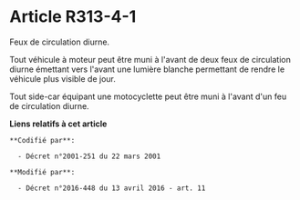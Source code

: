# Article R313-4-1

Feux de circulation diurne. 

Tout véhicule à moteur peut être muni à l'avant de deux feux de circulation diurne émettant vers l'avant une lumière blanche
permettant de rendre le véhicule plus visible de jour. 

Tout side-car équipant une motocyclette peut être muni à l'avant d'un feu de circulation diurne.

**Liens relatifs à cet article**

	**Codifié par**:

	  - Décret n°2001-251 du 22 mars 2001

	**Modifié par**:

	  - Décret n°2016-448 du 13 avril 2016 - art. 11
